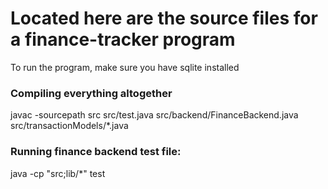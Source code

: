 # Located here are the source files for a finance-tracker program

To run the program, make sure you have sqlite installed

### Compiling everything altogether
javac -sourcepath src src/test.java src/backend/FinanceBackend.java src/transactionModels/*.java 

### Running finance backend test file:
java -cp "src;lib/*" test



